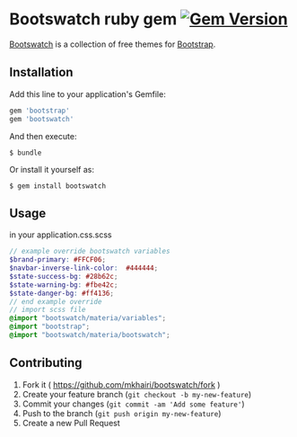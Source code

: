 # Bootswatch ruby gem [![Gem Version](https://badge.fury.io/rb/bootswatch.svg)](http://badge.fury.io/rb/bootswatch)

[Bootswatch](http://bootswatch.com/4-alpha/) is a collection of free themes for [Bootstrap](v4-alpha.getbootstrap.com). 

## Installation

Add this line to your application's Gemfile:

```ruby
gem 'bootstrap'
gem 'bootswatch'
```

And then execute:

    $ bundle

Or install it yourself as:

    $ gem install bootswatch

## Usage

in your application.css.scss
```scss
// example override bootswatch variables
$brand-primary: #FFCF06;
$navbar-inverse-link-color:  #444444;
$state-success-bg: #28b62c;
$state-warning-bg: #fbe42c;
$state-danger-bg: #ff4136;
// end example override
// import scss file
@import "bootswatch/materia/variables";
@import "bootstrap";
@import "bootswatch/materia/bootswatch";
```

## Contributing

1. Fork it ( https://github.com/mkhairi/bootswatch/fork )
2. Create your feature branch (`git checkout -b my-new-feature`)
3. Commit your changes (`git commit -am 'Add some feature'`)
4. Push to the branch (`git push origin my-new-feature`)
5. Create a new Pull Request
